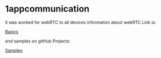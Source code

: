 # 1appcommunication

it was worked for webRTC to all devices
information about webRTC Link is:

[Basics](https://www.html5rocks.com/en/tutorials/webrtc/basics/)

and samples on gitHub Projects:

[Samples](https://github.com/webrtc/samples/tree/gh-pages/src/content)
